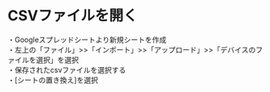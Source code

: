 # CSVファイルを開く
・Googleスプレッドシートより新規シートを作成  
・左上の「ファイル」>>「インポート」>>「アップロード」>>「デバイスのファイルを選択」を選択  
・保存されたcsvファイルを選択する  
・[シートの置き換え]を選択  
